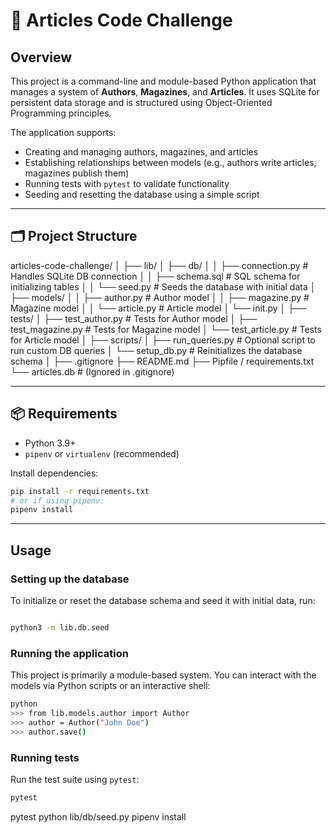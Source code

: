 # 📰 Articles Code Challenge

## Overview

This project is a command-line and module-based Python application that manages a system of **Authors**, **Magazines**, and **Articles**. It uses SQLite for persistent data storage and is structured using Object-Oriented Programming principles.

The application supports:
- Creating and managing authors, magazines, and articles
- Establishing relationships between models (e.g., authors write articles, magazines publish them)
- Running tests with `pytest` to validate functionality
- Seeding and resetting the database using a simple script

---

## 🗂️ Project Structure

articles-code-challenge/
│
├── lib/
│ ├── db/
│ │ ├── connection.py # Handles SQLite DB connection
│ │ ├── schema.sql # SQL schema for initializing tables
│ │ └── seed.py # Seeds the database with initial data
│ ├── models/
│ │ ├── author.py # Author model
│ │ ├── magazine.py # Magazine model
│ │ └── article.py # Article model
│ └── init.py
│
├── tests/
│ ├── test_author.py # Tests for Author model
│ ├── test_magazine.py # Tests for Magazine model
│ └── test_article.py # Tests for Article model
│
├── scripts/
│ ├── run_queries.py # Optional script to run custom DB queries
│ └── setup_db.py # Reinitializes the database schema
│
├── .gitignore
├── README.md
├── Pipfile / requirements.txt
└── articles.db # (Ignored in .gitignore)

---

## 📦 Requirements

- Python 3.9+
- `pipenv` or `virtualenv` (recommended)

Install dependencies:

```bash
pip install -r requirements.txt
# or if using pipenv:
pipenv install
```

---

## Usage

### Setting up the database

To initialize or reset the database schema and seed it with initial data, run:

```bash

python3 -m lib.db.seed
```

### Running the application

This project is primarily a module-based system. You can interact with the models via Python scripts or an interactive shell:

```bash
python
>>> from lib.models.author import Author
>>> author = Author("John Doe")
>>> author.save()
```

### Running tests

Run the test suite using `pytest`:

```bash
pytest
```
pytest
python lib/db/seed.py
pipenv install
